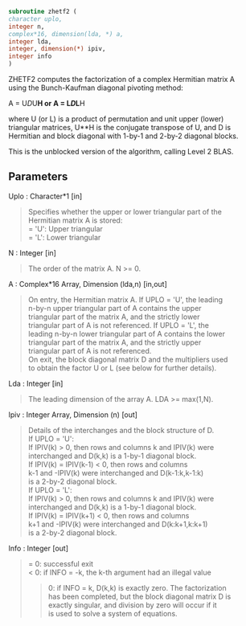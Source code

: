 ```fortran  
subroutine zhetf2 (  
character uplo,  
integer n,  
complex*16, dimension(lda, *) a,  
integer lda,  
integer, dimension(*) ipiv,  
integer info  
)  
```  
  
ZHETF2 computes the factorization of a complex Hermitian matrix A  
using the Bunch-Kaufman diagonal pivoting method:  
  
A = U*D*U**H  or  A = L*D*L**H  
  
where U (or L) is a product of permutation and unit upper (lower)  
triangular matrices, U**H is the conjugate transpose of U, and D is  
Hermitian and block diagonal with 1-by-1 and 2-by-2 diagonal blocks.  
  
This is the unblocked version of the algorithm, calling Level 2 BLAS.  
  
## Parameters  
Uplo : Character*1 [in]  
> Specifies whether the upper or lower triangular part of the  
> Hermitian matrix A is stored:  
> = 'U':  Upper triangular  
> = 'L':  Lower triangular  
  
N : Integer [in]  
> The order of the matrix A.  N >= 0.  
  
A : Complex*16 Array, Dimension (lda,n) [in,out]  
> On entry, the Hermitian matrix A.  If UPLO = 'U', the leading  
> n-by-n upper triangular part of A contains the upper  
> triangular part of the matrix A, and the strictly lower  
> triangular part of A is not referenced.  If UPLO = 'L', the  
> leading n-by-n lower triangular part of A contains the lower  
> triangular part of the matrix A, and the strictly upper  
> triangular part of A is not referenced.  
> On exit, the block diagonal matrix D and the multipliers used  
> to obtain the factor U or L (see below for further details).  
  
Lda : Integer [in]  
> The leading dimension of the array A.  LDA >= max(1,N).  
  
Ipiv : Integer Array, Dimension (n) [out]  
> Details of the interchanges and the block structure of D.  
> If UPLO = 'U':  
> If IPIV(k) > 0, then rows and columns k and IPIV(k) were  
> interchanged and D(k,k) is a 1-by-1 diagonal block.  
> If IPIV(k) = IPIV(k-1) < 0, then rows and columns  
> k-1 and -IPIV(k) were interchanged and D(k-1:k,k-1:k)  
> is a 2-by-2 diagonal block.  
> If UPLO = 'L':  
> If IPIV(k) > 0, then rows and columns k and IPIV(k) were  
> interchanged and D(k,k) is a 1-by-1 diagonal block.  
> If IPIV(k) = IPIV(k+1) < 0, then rows and columns  
> k+1 and -IPIV(k) were interchanged and D(k:k+1,k:k+1)  
> is a 2-by-2 diagonal block.  
  
Info : Integer [out]  
> = 0: successful exit  
> < 0: if INFO = -k, the k-th argument had an illegal value  
> > 0: if INFO = k, D(k,k) is exactly zero.  The factorization  
> has been completed, but the block diagonal matrix D is  
> exactly singular, and division by zero will occur if it  
> is used to solve a system of equations.  
  
